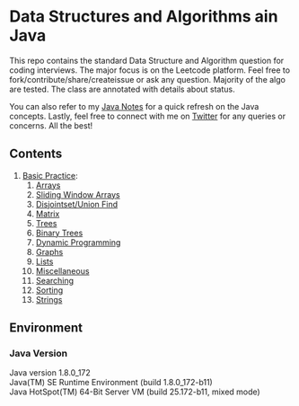 # Data Structures and Algorithms ain Java

This repo contains the standard Data Structure and Algorithm question for coding interviews. The major focus is on the Leetcode platform.
Feel free to fork/contribute/share/createissue or ask any question. Majority of the algo are tested. The class are annotated with details about status. 

You can also refer to my [Java Notes](http://blog..com/category/java) for a quick refresh on the Java concepts. Lastly, feel free to connect with me on [Twitter](https://twitter.com/ram__patra) for any queries or concerns. All the best!

## Contents

1. [Basic Practice](/src/main/java/com//):
    1. [Arrays](/src/arrays)
    2. [Sliding Window Arrays](/src/arrays/slidingwindow)
    3. [Disjointset/Union Find](/src/disjointset)
    4. [Matrix](/src/matrix)
    5. [Trees](/src/trees)
    6. [Binary Trees](/src/trees/binary)
    7. [Dynamic Programming](/src/dynamicprogramming)
    8. [Graphs](/src/graph)
    9. [Lists](/src/lists)
    10. [Miscellaneous](/src/miscellaneous)
    12. [Searching](/src/main/java/com//searching)
    13. [Sorting](/src/sorting)
    14. [Strings](/src/strings)
    
## Environment

### Java Version
Java version 1.8.0_172  
Java(TM) SE Runtime Environment (build 1.8.0_172-b11)  
Java HotSpot(TM) 64-Bit Server VM (build 25.172-b11, mixed mode)

